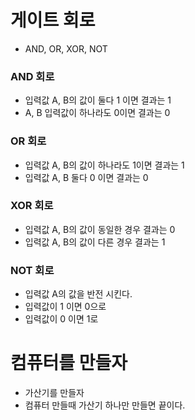 # 게이트 회로

- AND, OR, XOR, NOT

### AND 회로

- 입력값 A, B의 값이 둘다 1 이면 결과는 1
- A, B 입력값이 하나라도 0이면 결과는 0

### OR 회로

- 입력값 A, B의 값이 하나라도 1이면 결과는 1
- 입력값 A, B 둘다 0 이면 결과는 0

### XOR 회로

- 입력값 A, B의 값이 동일한 경우 결과는 0
- 입력값 A, B의 값이 다른 경우 결과는 1

### NOT 회로

- 입력값 A의 값을 반전 시킨다.
- 입력값이 1 이면 0으로
- 입력값이 0 이면 1로

# 컴퓨터를 만들자

- 가산기를 만들자
- 컴퓨터 만들때 가산기 하나만 만들면 끝이다.